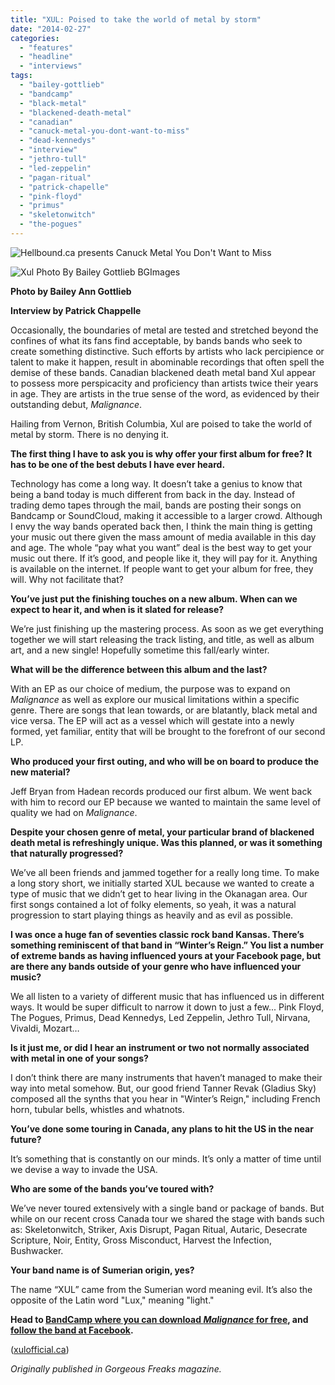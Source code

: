 ```yaml
---
title: "XUL: Poised to take the world of metal by storm"
date: "2014-02-27"
categories: 
  - "features"
  - "headline"
  - "interviews"
tags: 
  - "bailey-gottlieb"
  - "bandcamp"
  - "black-metal"
  - "blackened-death-metal"
  - "canadian"
  - "canuck-metal-you-dont-want-to-miss"
  - "dead-kennedys"
  - "interview"
  - "jethro-tull"
  - "led-zeppelin"
  - "pagan-ritual"
  - "patrick-chapelle"
  - "pink-floyd"
  - "primus"
  - "skeletonwitch"
  - "the-pogues"
---
```


![Hellbound.ca presents Canuck Metal You Don't Want to Miss](http://www.hellbound.ca/wp-content/uploads/2014/02/canuck-metal-590x219.jpg)

![Xul Photo By Bailey Gottlieb BGImages](http://www.hellbound.ca/wp-content/uploads/2014/02/Xul-Photo-By-Bailey-Gottlieb-BGImages-533x800.jpg)

**Photo by Bailey Ann Gottlieb**

**Interview by Patrick Chappelle**

Occasionally, the boundaries of metal are tested and stretched beyond the confines of what its fans find acceptable, by bands bands who seek to create something distinctive. Such efforts by artists who lack percipience or talent to make it happen, result in abominable recordings that often spell the demise of these bands. Canadian blackened death metal band Xul appear to possess more perspicacity and proficiency than artists twice their years in age. They are artists in the true sense of the word, as evidenced by their outstanding debut, _Malignance_.

Hailing from Vernon, British Columbia, Xul are poised to take the world of metal by storm. There is no denying it.

**The first thing I have to ask you is why offer your first album for free? It has to be one of the best debuts I have ever heard.**

Technology has come a long way. It doesn’t take a genius to know that being a band today is much different from back in the day. Instead of trading demo tapes through the mail, bands are posting their songs on Bandcamp or SoundCloud, making it accessible to a larger crowd. Although I envy the way bands operated back then, I think the main thing is getting your music out there given the mass amount of media available in this day and age. The whole “pay what you want” deal is the best way to get your music out there. If it’s good, and people like it, they will pay for it. Anything is available on the internet. If people want to get your album for free, they will. Why not facilitate that?

**You’ve just put the finishing touches on a new album. When can we expect to hear it, and when is it slated for release?**

We’re just finishing up the mastering process. As soon as we get everything together we will start releasing the track listing, and title, as well as album art, and a new single! Hopefully sometime this fall/early winter.

**What will be the difference between this album and the last?**

With an EP as our choice of medium, the purpose was to expand on _Malignance_ as well as explore our musical limitations within a specific genre. There are songs that lean towards, or are blatantly, black metal and vice versa. The EP will act as a vessel which will gestate into a newly formed, yet familiar, entity that will be brought to the forefront of our second LP.

**Who produced your first outing, and who will be on board to produce the new material?**

Jeff Bryan from Hadean records produced our first album. We went back with him to record our EP because we wanted to maintain the same level of quality we had on _Malignance_.

**Despite your chosen genre of metal, your particular brand of blackened death metal is refreshingly unique. Was this planned, or was it something that naturally progressed?**

We’ve all been friends and jammed together for a really long time. To make a long story short, we initially started XUL because we wanted to create a type of music that we didn’t get to hear living in the Okanagan area. Our first songs contained a lot of folky elements, so yeah, it was a natural progression to start playing things as heavily and as evil as possible.

**I was once a huge fan of seventies classic rock band Kansas. There’s something reminiscent of that band in “Winter’s Reign.” You list a number of extreme bands as having influenced yours at your Facebook page, but are there any bands outside of your genre who have influenced your music?**

We all listen to a variety of different music that has influenced us in different ways. It would be super difficult to narrow it down to just a few... Pink Floyd, The Pogues, Primus, Dead Kennedys, Led Zeppelin, Jethro Tull, Nirvana, Vivaldi, Mozart…

**Is it just me, or did I hear an instrument or two not normally associated with metal in one of your songs?**

I don’t think there are many instruments that haven’t managed to make their way into metal somehow. But, our good friend Tanner Revak (Gladius Sky) composed all the synths that you hear in "Winter’s Reign," including French horn, tubular bells, whistles and whatnots.

**You’ve done some touring in Canada, any plans to hit the US in the near future?**

It’s something that is constantly on our minds. It’s only a matter of time until we devise a way to invade the USA.

**Who are some of the bands you’ve toured with?**

We’ve never toured extensively with a single band or package of bands. But while on our recent cross Canada tour we shared the stage with bands such as: Skeletonwitch, Striker, Axis Disrupt, Pagan Ritual, Autaric, Desecrate Scripture, Noir, Entity, Gross Misconduct, Harvest the Infection, Bushwacker.

**Your band name is of Sumerian origin, yes?**

The name “XUL” came from the Sumerian word meaning evil. It’s also the opposite of the Latin word "Lux," meaning "light."

**Head to [BandCamp where you can download _Malignance_ for free](http://xulmetal.bandcamp.com/), and [follow the band at Facebook](https://www.facebook.com/Xulband).**

([xulofficial.ca](http://xulofficial.ca/))

_Originally published in Gorgeous Freaks magazine._
